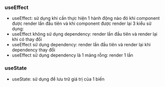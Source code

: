 ### useEffect
- useEffect: sử dụng khi cần thực hiện 1 hành động nào đó khi component được render lần đầu tiên và khi component được render lại
3 kiểu sử dụng:
- useEffect không sử dụng dependency: render lần đầu tiên và render lại khi có thay đổi
- useEffect sử dụng dependency: render lần đầu tiên và render lại khi dependency thay đổi
- useEffect sử dụng dependency là 1 mảng rỗng: render 1 lần
<!-- ! sử dụng clearInterval khi component bị unmount -->
### useState
- useState: sử dụng để lưu trữ giá trị của 1 biến